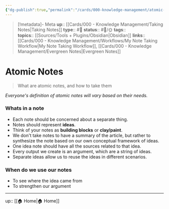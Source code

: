 ```yaml
---
{"dg-publish":true,"permalink":"/cards/000-knowledge-management/atomic-notes/","title":"Atomic Notes"}
---
```


> [!metadata]- Meta
> **up**:: [[Cards/000 - Knowledge Management/Taking Notes\|Taking Notes]]
> **type**:: #📝 
> **status**:: #📝/🌞
> **tags**::  
> **topics**:: [[Sources/Tools + Plugins/Obsidian\|Obsidian]]
> **links**:: [[Cards/000 - Knowledge Management/Workflows/My Note Taking Workflow\|My Note Taking Workflow]], [[Cards/000 - Knowledge Management/Evergreen Notes\|Evergreen Notes]]


# Atomic Notes

> What are atomic notes, and how to take them

*Everyone's definition of atomic notes will vary based on their needs.*

### Whats in a note
- Each note should be concerned about a separate thing. 
- Notes should represent **ideas**.
- Think of your notes as **building blocks** or **clay/paint**.
- We don't take notes to have a summary of the article, but rather to synthesize the note based on our own conceptual framework of ideas. 
- One idea note should have all the sources related to that idea.
- Every output we create is an argument, which are a string of ideas.
- Separate ideas allow us to reuse the ideas in different scenarios.

### When do we use our notes
- To see where the idea came from
- To strengthen our argument
---
up:: [[🏠 Home\|🏠 Home]]

